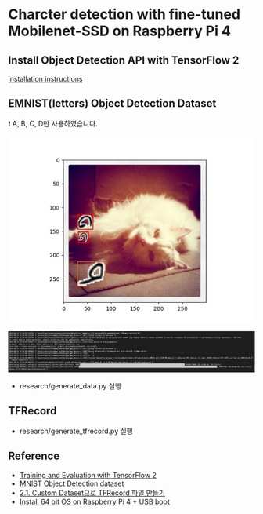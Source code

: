 # Charcter detection with fine-tuned Mobilenet-SSD on Raspberry Pi 4

## Install Object Detection API with TensorFlow 2
[installation instructions](research/object_detection/g3doc/tf2.md#installation)

## EMNIST(letters) Object Detection Dataset
❗ A, B, C, D만 사용하였습니다.

![Image of Dataset Example](dataset_example.jpg)

![Image of Dataset Generate Example](dataset_generate_example.png)

- research/generate_data.py 실행

## TFRecord
- research/generate_tfrecord.py 실행

## Reference
- [Training and Evaluation with TensorFlow 2](https://github.com/tensorflow/models/blob/master/research/object_detection/g3doc/tf2_training_and_evaluation.md)
- [MNIST Object Detection dataset](https://github.com/hukkelas/MNIST-ObjectDetection)
- [2.1. Custom Dataset으로 TFRecord 파일 만들기](https://ballentain.tistory.com/48)
- [Install 64 bit OS on Raspberry Pi 4 + USB boot](https://qengineering.eu/install-raspberry-64-os.html)